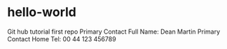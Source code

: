 # hello-world
Git hub tutorial first repo
Primary Contact Full Name: Dean Martin
Primary Contact Home Tel: 00 44 123 456789

